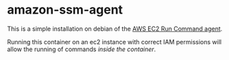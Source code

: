 # amazon-ssm-agent

This is a simple installation on debian of the
[AWS EC2 Run Command agent](https://docs.aws.amazon.com/AWSEC2/latest/UserGuide/execute-remote-commands.html).

Running this container on an ec2 instance with correct IAM permissions
will allow the running of commands _inside the container_.